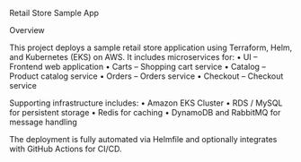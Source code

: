 Retail Store Sample App

Overview

This project deploys a sample retail store application using Terraform, Helm, and Kubernetes (EKS) on AWS. It includes microservices for:
	•	UI – Frontend web application
	•	Carts – Shopping cart service
	•	Catalog – Product catalog service
	•	Orders – Orders service
	•	Checkout – Checkout service

Supporting infrastructure includes:
	•	Amazon EKS Cluster
	•	RDS / MySQL for persistent storage
	•	Redis for caching
	•	DynamoDB and RabbitMQ for message handling

The deployment is fully automated via Helmfile and optionally integrates with GitHub Actions for CI/CD.
